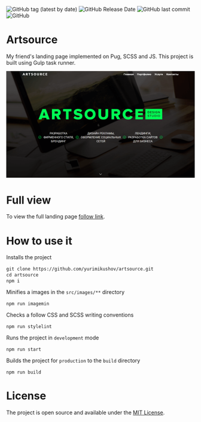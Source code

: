 ![GitHub tag (latest by date)](https://img.shields.io/github/v/release/yurimikushov/artsource) ![GitHub Release Date](https://img.shields.io/github/release-date/yurimikushov/artsource) ![GitHub last commit](https://img.shields.io/github/last-commit/yurimikushov/artsource) ![GitHub](https://img.shields.io/github/license/yurimikushov/artsource)

# Artsource

My friend's landing page implemented on Pug, SCSS and JS. This project is built using Gulp task runner.

![Preview](docs/img/preview.png)

# Full view

To view the full landing page [follow link](docs/landing-page-view.md).

# How to use it

Installs the project

```
git clone https://github.com/yurimikushov/artsource.git
cd artsource
npm i
```

Minifies a images in the `src/images/**` directory

```
npm run imagemin
```

Checks a follow CSS and SCSS writing conventions

```
npm run stylelint
```

Runs the project in `development` mode

```
npm run start
```

Builds the project for `production` to the `build` directory

```
npm run build
```

# License

The project is open source and available under the [MIT License](LICENSE).
